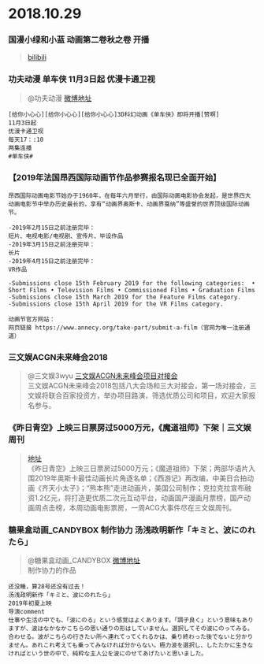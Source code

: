 # 2018.10.29

### 国漫小绿和小蓝 动画第二卷秋之卷 开播
>[bilibili](https://www.bilibili.com/bangumi/play/ep253777)  

### 功夫动漫 单车侠 11月3日起 优漫卡通卫视
> @功夫动漫 [微博地址](https://weibo.com/2353195100/H0aVQ8vsk)  
```
[给你小心心][给你小心心][给你小心心]3D科幻动画《单车侠》即将开播[赞啊]
11月3日起
优漫卡通卫视
每天17：:10
两集连播
#单车侠# ​​​​ 
```


### 【2019年法国昂西国际动画节作品参赛报名现已全面开始】
```
昂西国际动画电影节始办于1960年，在每年六月举行，由国际动画电影协会发起，是世界四大动画电影节中举办历史最长的，享有“动画界奥斯卡、动画界戛纳”等盛誉的世界顶级国际动画节。

-2019年2月15日之前注册完毕：
短片、电视电影/电视剧、宣传片、毕设作品
-2019年3月15日之前注册完毕：
长片
-2019年4月15日之前注册完毕：
VR作品

-Submissions close 15th February 2019 for the following categories:  •
Short Films • Television Films • Commissioned Films • Graduation Films
-Submissions close 15th March 2019 for the Feature Films category.  
-Submissions close 15th April 2019 for the VR Films category.

动画节官方网站：
网页链接 https://www.annecy.org/take-part/submit-a-film（官网为唯一注册通道）
```
### 三文娱ACGN未来峰会2018

> @三文娱3wyu [三文娱ACGN未来峰会项目对接会](https://weibo.com/ttarticle/p/show?id=2309404300505567385514)  
>三文娱ACGN未来峰会2018包括八大会场和三大对接会，第一场对接会，三文娱将联合百家投资方，举办项目路演，筛选优质公司和项目，欢迎大家报名参与。

### 《昨日青空》上映三日票房过5000万元，《魔道祖师》下架｜三文娱周刊
>[地址](https://weibo.com/ttarticle/p/show?id=2309404300498596425734)  
>《昨日青空》上映三日票房过5000万元；《魔道祖师》下架；两部华语片入围2019年奥斯卡最佳动画长片角逐名单；《西游记》再改编，中美日合拍动画《齐天小太子》；“熊本熊”走进动画片，美国公司制作；克拉克拉宣布融资1.2亿元，将打造更优质二次元互动平台，动画国产漫画月票榜，国产动画周点击榜，本周动画电影票房，一周ACG大事件尽在三文娱周刊。 


### 糖果盒动画_CANDYBOX 制作协力 汤浅政明新作「キミと、波にのれたら」
>@糖果盒动画_CANDYBOX  [微博地址](https://weibo.com/2164546507/H074fc4si)  
>制作协力的作品  
``` 
还没睡，算28号还没有过去！
汤浅政明新作「キミと、波にのれたら」
2019年初夏上映
导演comment
仕事や生活の中でも、「波にのる」という感覚はよくあります。「調子良く」という意味もありますが、波はなかなかこちらの思い通りの形はしていません。選択してその波にのってみる。合わせる。波がこちらの行きたい所へ連れてってくれるかは、乗り終わった後でないと分かりません。あれこれ考えても乗ってみなければ分からない。極力波を選択し、したたかに生きなければという世の中で、純粋な主人公を波にのせてあげたいと思いました。
```

